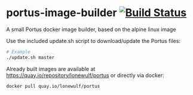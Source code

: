 # portus-image-builder [![Build Status](https://travis-ci.org/lonewulf/portus-image-builder.svg?branch=master)](https://travis-ci.org/lonewulf/portus-image-builder)

A small Portus docker image builder, based on the alpine linux image

Use the included update.sh script to download/update the Portus files:
```bash
# Example
./update.sh master
```

Already built images are available at <https://quay.io/repository/lonewulf/portus>
or directly via docker:
```bash
docker pull quay.io/lonewulf/portus
```
